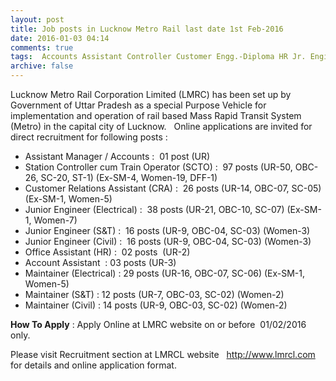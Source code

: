 ```yaml
---
layout: post
title: Job posts in Lucknow Metro Rail last date 1st Feb-2016   
date: 2016-01-03 04:14
comments: true
tags:  Accounts Assistant Controller Customer Engg.-Diploma HR Jr. Engineer Maintainer Manager Metro Rail Online Operator UP 
archive: false
---
```

Lucknow Metro Rail Corporation Limited (LMRC) has been set up by Government of Uttar Pradesh as a special Purpose Vehicle for implementation and operation of rail based Mass Rapid Transit System (Metro) in the capital city of Lucknow.   Online applications are invited for direct recruitment for following posts : 

- Assistant Manager / Accounts :  01 post (UR)
- Station Controller cum Train Operator (SCTO) :  97 posts (UR-50, OBC-26, SC-20, ST-1) (Ex-SM-4, Women-19, DFF-1)
- Customer Relations Assistant (CRA) :  26 posts (UR-14, OBC-07, SC-05) (Ex-SM-1, Women-5) 
- Junior Engineer (Electrical) :  38 posts (UR-21, OBC-10, SC-07) (Ex-SM-1, Women-7)  
- Junior Engineer (S&T) :  16 posts (UR-9, OBC-04, SC-03) (Women-3) 
- Junior Engineer (Civil) :  16 posts (UR-9, OBC-04, SC-03) (Women-3)
- Office Assistant (HR) :  02 posts  (UR-2)
- Account Assistant  : 03 posts (UR-3)
- Maintainer (Electrical) : 29 posts (UR-16, OBC-07, SC-06) (Ex-SM-1, Women-5)
- Maintainer (S&T) : 12 posts (UR-7, OBC-03, SC-02) (Women-2)
- Maintainer (Civil) : 14 posts (UR-9, OBC-03, SC-02) (Women-2)


**How To Apply** : Apply Online at LMRC website on or before  01/02/2016 only.

Please visit Recruitment section at LMRCL website   <http://www.lmrcl.com>  for details and online application format.



